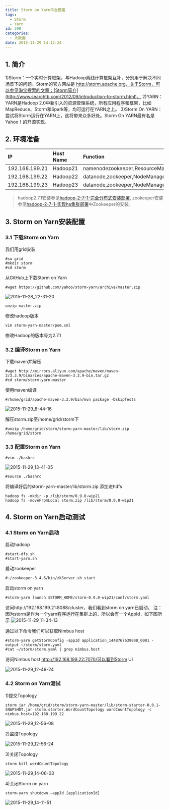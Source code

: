 ```yaml
---
title: Storm on Yarn平台搭建
tags:
  - Storm
  - Yarn
id: 290
categories:
  - 大数据
date: 2015-11-29 14:12:24
---
```


## 1. 简介

1)Storm：一个实时计算框架，与Hadoop离线计算框架互补，分别用于解决不同场景下的问题。Storm的官方网站是 http://storm.apache.org，关于Storm，可以参见淘宝搜索的文章：[Storm简介](http://www.searchtb.com/2012/09/introduction-to-storm.html)。
2)YARN：YARN是Hadoop 2.0中新引入的资源管理系统，所有应用程序和框架，比如MapReduce、Storm和Spark等，均可运行在YARN之上。
3)Storm On YARN：尝试将Storm运行在YARN上，这将带来众多好处。Storm On YARN最有名是Yahoo！的开源实现。

## 2. 环境准备

|IP|Host Name|Function|
|:--|:--|:--|
|192.168.199.21|Hadoop21|namenodezookeeper,ResourceManager|
|192.168.199.22|Hadoop22|datanode,zookeeper,NodeManager|
|192.168.199.23|Hadoop23|datanode,zookeeper,NodeManager|

>hadoop2.7.1安装参见[hadoop-2-7-1-完全分布式安装部署](/2015/10/27/hadoop2-7-1/),
zookeeper安装参见[hadoop-2-7-1-实现ha集群部署](/2015/10/27/hadoop-2-7-1-ha/)中Zookeeper的安装。

## 3. Storm on Yarn安装配置

### 3.1 下载Storm on Yarn

我们用grid安装
	
	#su grid
	#mkdir storm
	#cd storm
从GitHub上下载Storm on Yarn
	
	#wget https://github.com/yahoo/storm-yarn/archive/master.zip
![2015-11-28_22-31-20](http://orufryv17.bkt.clouddn.com/wp-content/uploads/2015/11/2015-11-28_22-31-20.jpg)

	unzip master.zip
修改hadoop版本
	
	vim storm-yarn-master/pom.xml
修改Hadoop的版本号为2.7.1

### 3.2 编译Storm on Yarn

下载maven并解压
	
	#wget http://mirrors.aliyun.com/apache/maven/maven-3/3.3.9/binaries/apache-maven-3.3.9-bin.tar.gz
	#cd storm/storm-yarn-master
使用maven编译
	
	#/home/grid/apache-maven-3.3.9/bin/mvn package -DskipTests
![2015-11-29_8-44-16](http://orufryv17.bkt.clouddn.com/wp-content/uploads/2015/11/2015-11-29_8-44-16.jpg)

解压storm.zip至/home/grid/storm下
	
	#unzip /home/grid/storm/storm-yarn-master/lib/storm.zip /home/grid/storm

### 3.3 配置Storm on Yarn

	#vim ./bashrc
![2015-11-29_13-41-05](http://orufryv17.bkt.clouddn.com/wp-content/uploads/2015/11/2015-11-29_13-41-05.jpg)
	
	#source ./bashrc
将编译好后的storm-yarn-master/lib/storm.zip 添加进hdfs
	
	hadoop fs -mkdir -p /lib/storm/0.9.0-wip21
	hadoop fs -moveFromLocal storm.zip /lib/storm/0.9.0-wip21

## 4. Storm on Yarn启动测试

### 4.1 Storm on Yarn启动

启动hadoop
	
	#start-dfs.sh
	#start-yarn.sh
启动zookeeper
	
	#~/zookeeper-3.4.6/bin/zkServer.sh start
启动storm on yarn
	
	#storm-yarn launch $STORM_HOME/storm-0.9.0-wip21/conf/storm.yaml
访问http://192.168.199.21:8088/cluster，我们看到storm on yarn已启动。
注：因为storm是作为一个yarn程序运行在集群上的，所以会有一个AppId，如下图所示
![2015-11-29_11-34-13](http://orufryv17.bkt.clouddn.com/wp-content/uploads/2015/11/2015-11-29_11-34-13.jpg)

通过以下命令我们可以获取Nimbus host
	
	#storm-yarn getStormConfig -appId application_1448767639808_0001 -output ~/storm/storm.yaml
	#cat ~/storm/storm.yaml | grep nimbus.host
访问Nimbus host http://192.168.199.22:7070/可以看到Storm UI

![2015-11-29_12-49-24](http://orufryv17.bkt.clouddn.com/wp-content/uploads/2015/11/2015-11-29_12-49-24.jpg)

### 4.2 Storm on Yarn测试

1)提交Topology
	
	storm jar /home/grid/storm/storm-yarn-master/lib/storm-starter-0.0.1-SNAPSHOT.jar storm.starter.WordCountTopology wordCountTopology -c nimbus.host=192.168.199.22

![2015-11-29_12-56-08](http://orufryv17.bkt.clouddn.com/wp-content/uploads/2015/11/2015-11-29_12-56-08.jpg)

2)监控Topology

![2015-11-29_12-56-24](http://orufryv17.bkt.clouddn.com/wp-content/uploads/2015/11/2015-11-29_12-56-24.jpg)

3)关闭Topology
	
	storm kill wordCountTopology
![2015-11-29_14-06-03](http://orufryv17.bkt.clouddn.com/wp-content/uploads/2015/11/2015-11-29_14-06-03.jpg)

4)关闭Storm on yarn
	
	storm-yarn shutdown –appId [applicationId]
![2015-11-29_14-11-51](http://orufryv17.bkt.clouddn.com/wp-content/uploads/2015/11/2015-11-29_14-11-51.jpg)